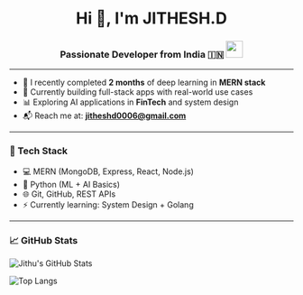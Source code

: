 <div align="center">

<h1>Hi 👋, I'm JITHESH.D</h1>

<h3>Passionate Developer from India 🇮🇳 <img src="https://upload.wikimedia.org/wikipedia/en/4/41/Flag_of_India.svg" width="30"/></h3>

</div>

---

- 🌱 I recently completed <strong>2 months</strong> of deep learning in <strong>MERN stack</strong>  
- 🚀 Currently building full-stack apps with real-world use cases  
- 📊 Exploring AI applications in <strong>FinTech</strong> and system design   
- 📬 Reach me at: <strong>jitheshd0006@gmail.com</strong>

---


### 🔧 Tech Stack

- 💻 MERN (MongoDB, Express, React, Node.js)
- 🤖 Python (ML + AI Basics)
- 🌐 Git, GitHub, REST APIs
- ⚡ Currently learning: System Design + Golang

---

### 📈 GitHub Stats

![Jithu's GitHub Stats](https://github-readme-stats.vercel.app/api?username=JitheshD06&show_icons=true&theme=radical)

![Top Langs](https://github-readme-stats.vercel.app/api/top-langs/?username=JitheshD06&layout=compact&theme=radical)


